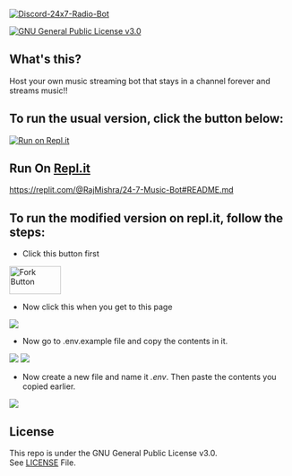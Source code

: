 [![Discord-24x7-Radio-Bot](https://github-readme-stats.vercel.app/api/pin/?username=cauzec&repo=24x7-Discord-Music-Bot&theme=dark)](https://github.com/cauzec/24x7-Discord-Music-Bot)<br/>

[![GNU General Public License v3.0](https://img.shields.io/badge/License-GPLv3-blue.svg?maxAge=3600, "License")](https://github.com/cauzec/24x7-Discord-Music-Bot/blob/main/LICENSE)<br>

## What's this?
Host your own music streaming bot that stays in a channel forever and streams music!!

## To run the usual version, click the button below:

[![Run on Repl.it](https://replit.com/@RajMishra/24-7-Music-Bot#README.md)](https://replit.com/@RajMishra/24-7-Music-Bot#README.md)

## Run On [Repl.it](https://repl.it)

https://replit.com/@RajMishra/24-7-Music-Bot#README.md

## To run the modified version on repl.it, follow the steps:

- Click this button first

<a rel="noreferrer noopener" href="https://repl.it/@nkmrepl/Radio-Bot-Modified"><img src="https://github.com/navaneethkm004/my-images/blob/main/fork-button.png?raw=true" title="Fork Button" width="92" height="50" /></a>

- Now click this when you get to this page

<img src="https://raw.githubusercontent.com/navaneethkm004/my-images/main/click-fork.png">

- Now go to .env.example file and copy the contents in it.

<img src="https://github.com/navaneethkm004/my-images/blob/main/go-to-env.png?raw=true">
<img src="https://github.com/navaneethkm004/my-images/blob/main/copy-content.png?raw=true">

- Now create a new file and name it *.env*. Then paste the contents you copied earlier.

<img src="https://github.com/navaneethkm004/my-images/blob/main/paste.png?raw=true">

## License

This repo is under the GNU General Public License v3.0.<br>
See [LICENSE](https://github.com/cauzec/24x7-Discord-Music-Bot/blob/main/LICENSE) File.
